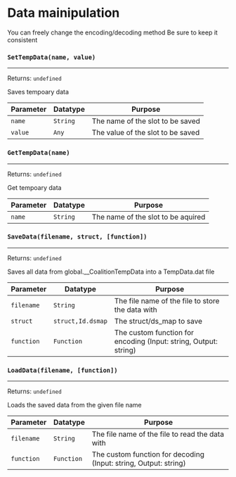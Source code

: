 # Data mainipulation
You can freely change the encoding/decoding method
Be sure to keep it consistent

### `SetTempData(name, value)`
---
 Returns: `undefined`

Saves tempoary data

| Parameter | Datatype  | Purpose |
|-----------|-----------|---------|
|`name` |`String` |The name of the slot to be saved |
|`value` |`Any` |The value of the slot to be saved |















### `GetTempData(name)`
---
 Returns: `undefined`

Get tempoary data

| Parameter | Datatype  | Purpose |
|-----------|-----------|---------|
|`name` |`String` |The name of the slot to be aquired |















### `SaveData(filename, struct, [function])`
---
 Returns: `undefined`

Saves all data from global.__CoalitionTempData into a TempData.dat file

| Parameter | Datatype  | Purpose |
|-----------|-----------|---------|
|`filename` |`String` |The file name of the file to store the data with |
|`struct` |`struct,Id.dsmap` |The struct/ds_map to save |
|`function` |`Function` |The custom function for encoding (Input: string, Output: string) |





























### `LoadData(filename, [function])`
---
 Returns: `undefined`

Loads the saved data from the given file name

| Parameter | Datatype  | Purpose |
|-----------|-----------|---------|
|`filename` |`String` |The file name of the file to read the data with |
|`function` |`Function` |The custom function for decoding (Input: string, Output: string) |



















































